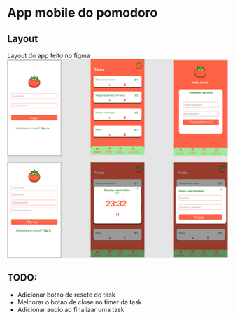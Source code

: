 # App mobile do pomodoro

## Layout

Layout do app feito no figma
![Alt text](layout/Pomodoro.png)

## TODO:

- Adicionar botao de resete de task
- Melhorar o botao de close no timer da task
- Adicionar audio ao finalizar uma task
